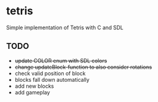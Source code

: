 # tetris
Simple implementation of Tetris with C and SDL

## TODO
* ~~update COLOR enum with SDL colors~~
* ~~change updateBlock-function to also consider rotations~~
* check valid position of block
* blocks fall down automatically
* add new blocks
* add gameplay

